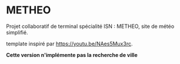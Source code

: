 # METHEO
Projet collaboratif de terminal spécialité ISN : METHEO, site de météo simplifié.

template inspiré par https://youtu.be/NAes5Mux3rc.

__Cette version n'implémente pas la recherche de ville__
